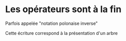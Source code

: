 Les opérateurs sont à la fin
==============================

Parfois appelée "notation polonaise inverse"

Cette écriture correspond à la présentation d'un arbre
